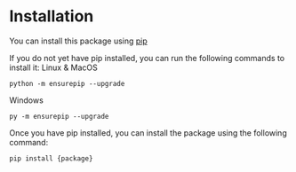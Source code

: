<!--Title start

# Pip template

This template is licensed under the MIT license (https://choosealicense.com/licenses/mit/).

The MIT License is a permissive open-source license that allows you to use this template for any purpose, including commercial purposes, as long as you include a copy of the license and retain the copyright notice. You can also modify and distribute the template, as long as you include the same license and copyright notice as the original template. You are not required to share your modifications or derivative works with others. You are free to use this template in your own projects without any limitations.

Title end-->

<!--Start template-->

# Installation

You can install this package using [pip](https://pypi.org/project/pip/)

If you do not yet have pip installed, you can run the following commands to install it:
Linux & MacOS

```sh-session
python -m ensurepip --upgrade
```

Windows

```sh-session
py -m ensurepip --upgrade
```

Once you have pip installed, you can install the package using the following command:

```sh-session
pip install {package}
```

<!--End template-->
